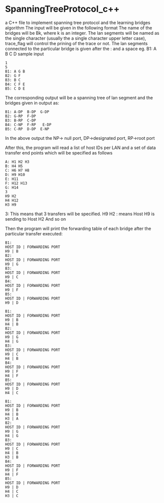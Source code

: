 # SpanningTreeProtocol_c++
a C++ file to implement spanning tree protocol and the learning bridges algorithm
The input will be given in the following format
The name of the bridges will be Bk, where k is an integer. The lan segments will be named as the single character (usually the a single character upper letter case), trace_flag will control the prining of the trace or not. The lan segments connected to the particular bridge is given after the : and a space eg. B1: A B C D
sample input
~~~
1
5
B1: A G B
B2: G F
B3: B C
B4: C F E
B5: C D E
~~~
The corresponding output will be a spanning tree of lan segment and the bridges given in output as:
~~~
B1: A-DP  B-DP  G-DP
B2: G-RP  F-DP
B3: B-RP  C-DP
B4: C-NP  F-RP   E-DP  
B5: C-RP  D-DP  E-NP
~~~
In the above output the NP-> null port, DP->designated port, RP->root port

After this, the program will read a list of host IDs per LAN and a set of data transfer end points which will be specified as follows
~~~
A: H1 H2 H3
B: H4 H5
C: H6 H7 H8
D: H9 H10 
E: H11
F: H12 H13
G: H14
3
H9 H2
H4 H12
H3 H9
~~~

3: This means that 3 transfers will be specified. 
H9 H2  : means Host H9 is sending to Host H2
And so on

Then the program will print the forwarding table of each bridge after the particular transfer executed: 
~~~
B1: 
HOST ID | FORWARDING PORT
H9 | B 
B2:
HOST ID | FORWARDING PORT
H9 | G
B3:
HOST ID | FORWARDING PORT
H9 | C
B4:
HOST ID | FORWARDING PORT
H9 | F
B5:
HOST ID | FORWARDING PORT
H9 | D

B1: 
HOST ID | FORWARDING PORT
H9 | B 
H4 | B
B2:
HOST ID | FORWARDING PORT
H9 | G
H4 | G
B3:
HOST ID | FORWARDING PORT
H9 | C
H4 | B
B4:
HOST ID | FORWARDING PORT
H9 | F
H4 | F
B5:
HOST ID | FORWARDING PORT
H9 | D
H4 | C

B1: 
HOST ID | FORWARDING PORT
H9 | B 
H4 | B
H3 | A
B2:
HOST ID | FORWARDING PORT
H9 | G
H4 | G
B3:
HOST ID | FORWARDING PORT
H9 | C
H4 | B
H3 | B
B4:
HOST ID | FORWARDING PORT
H9 | F
H4 | F
B5:
HOST ID | FORWARDING PORT
H9 | D
H4 | C
H3 | C
~~~
